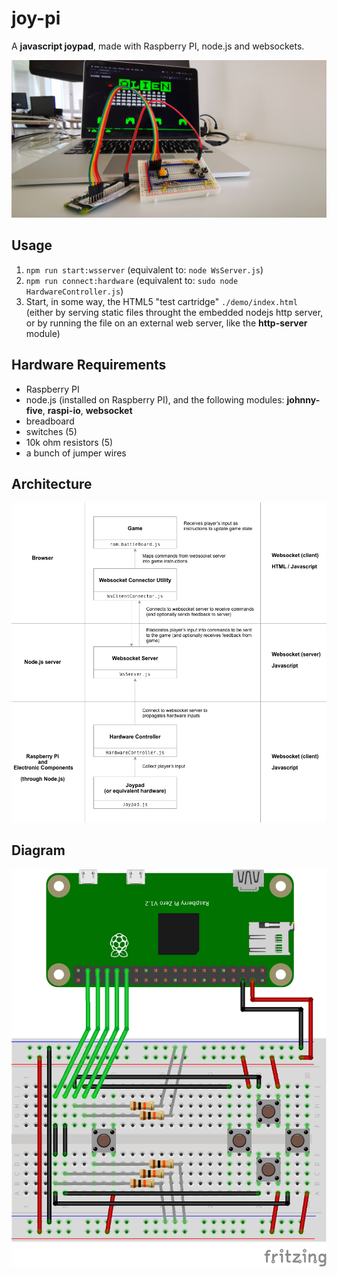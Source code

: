 joy-pi
=
A **javascript joypad**, made with Raspberry PI, node.js and websockets.

![how does it look][1]

Usage
-
1. ```npm run start:wsserver``` (equivalent to: ```node WsServer.js```)
2. ```npm run connect:hardware``` (equivalent to: ```sudo node HardwareController.js```)
3. Start, in some way, the HTML5 "test cartridge" ```./demo/index.html``` (either by serving static files throught the embedded nodejs http server, or by running the file on an external web server, like the **http-server** module)

Hardware Requirements
-
- Raspberry PI
- node.js (installed on Raspberry PI), and the following modules: **johnny-five**, **raspi-io**, **websocket**
- breadboard
- switches (5)
- 10k ohm resistors (5)
- a bunch of jumper wires

Architecture
-
![architecture][2]

Diagram
-
![architecture][3]


[1]: https://github.com/arcadeJHS/joy-pi/blob/master/schema/img.jpg?raw=true
[2]: https://github.com/arcadeJHS/joy-pi/blob/master/schema/architecture.png?raw=true
[3]: https://github.com/arcadeJHS/joy-pi/blob/master/schema/joy-pi.png?raw=true
